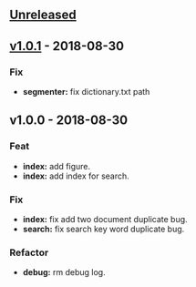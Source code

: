 <a name="unreleased"></a>
## [Unreleased]


<a name="v1.0.1"></a>
## [v1.0.1] - 2018-08-30
### Fix
- **segmenter:** fix dictionary.txt path


<a name="v1.0.0"></a>
## v1.0.0 - 2018-08-30
### Feat
- **index:** add figure.
- **index:** add index for search.

### Fix
- **index:** fix add two document duplicate bug.
- **search:** fix search key word duplicate bug.

### Refactor
- **debug:** rm debug log.


[Unreleased]: https://github.com/mnhkahn/peanut/compare/v1.0.1...HEAD
[v1.0.1]: https://github.com/mnhkahn/peanut/compare/v1.0.0...v1.0.1
